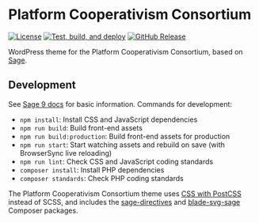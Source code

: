 # Platform Cooperativism Consortium

[![License](https://badgen.net/badge/license/BSD-3-Clause/blue)](https://github.com/platform-coop-toolkit/pcc/blob/master/LICENSE.md) [![Test, build, and deploy](https://github.com/platform-coop-toolkit/pcc/workflows/Test,%20build,%20and%20deploy/badge.svg)](https://github.com/platform-coop-toolkit/pcc/actions) [![GitHub Release](https://badgen.net/github/release/platform-coop-toolkit/pcc)](https://github.com/platform-coop-toolkit/pcc/releases/latest)

WordPress theme for the Platform Cooperativism Consortium, based on [Sage](https://roots.io/sage/).

## Development

See [Sage 9 docs](https://roots.io/sage/docs/) for basic information. Commands for development:

- `npm install`: Install CSS and JavaScript dependencies
- `npm run build`: Build front-end assets
- `npm run build:production`: Build front-end assets for production
- `npm run start`: Start watching assets and rebuild on save (with BrowserSync live reloading)
- `npm run lint`: Check CSS and JavaScript coding standards
- `composer install`: Install PHP dependencies
- `composer standards`: Check PHP coding standards

The Platform Cooperativism Consortium theme uses [CSS with PostCSS](https://postcss.org/) instead of SCSS, and includes the [sage-directives](https://github.com/Log1x/sage-directives) and [blade-svg-sage](https://github.com/Log1x/blade-svg-sage) Composer packages.
